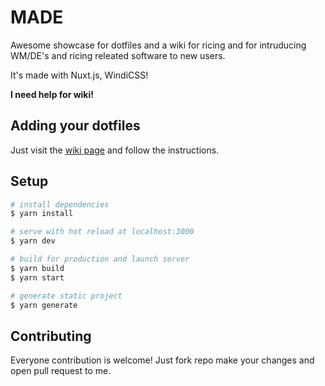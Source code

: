 
# MADE

Awesome showcase for dotfiles and a wiki for ricing and for intruducing WM/DE's
and ricing releated software to new users.

It's made with Nuxt.js, WindiCSS!

**I need help for wiki!**

## Adding your dotfiles

Just visit the [wiki page](https://made.345dev.me/wiki/introdution) and follow the instructions.

## Setup

```bash
# install dependencies
$ yarn install

# serve with hot reload at localhost:3000
$ yarn dev

# build for production and launch server
$ yarn build
$ yarn start

# generate static project
$ yarn generate
```

## Contributing

Everyone contribution is welcome! Just fork repo make your changes and open pull request to me.
